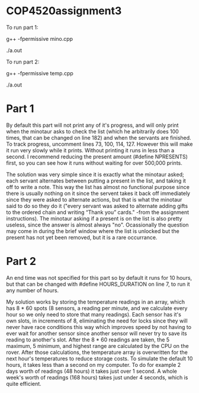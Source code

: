 # COP4520assignment3

To run part 1:

g++ -fpermissive mino.cpp

./a.out

To run part 2:

g++ -fpermissive temp.cpp

./a.out


# Part 1
By default this part will not print any of it's progress, and will only print when the minotaur asks to check the list (which he arbitrarily does 100 times, that can be changed on line 182) and when the servants are finished. To track progress, uncomment lines 73, 100, 114, 127. However this will make it run very slowly while it prints. Without printing it runs in less than a second. I recommend reducing the present amount (#define NPRESENTS) first, so you can see how it runs without waiting for over 500,000 prints.

The solution was very simple since it is exactly what the minotaur asked; each servant alternates between putting a present in the list, and taking it off to write a note. This way the list has almost no functional purpose since there is usually nothing on it since the servent takes it back off immediately since they were asked to alternate actions, but that is what the minotaur said to do so they do it ("every servant was asked to alternate adding gifts to the ordered chain and writing “Thank you”
cards." -from the assignment instructions). The minotaur asking if a present is on the list is also pretty useless, since the answer is almost always "no". Ocassionally the question may come in during the brief window where the list is unlocked but the present has not yet been removed, but it is a rare occurrance.

# Part 2
An end time was not specified for this part so by default it runs for 10 hours, but that can be changed with #define HOURS_DURATION on line 7, to run it any number of hours. 

My solution works by storing the temperature readings in an array, which has 8 * 60 spots (8 sensors, a reading per minute, and we calculate every hour so we only need to store that many readings). Each sensor has it's own slots, in increments of 8, eliminating the need for locks since they will never have race conditions this way which improves speed by not having to ever wait for another sensor since another sensor will never try to save its reading to another's slot. After the 8 * 60 readings are taken, the 5 maximum, 5 minimum, and highest range are calculated by the CPU on the rover. After those calculations, the temperature array is overwritten for the next hour's temperatures to reduce storage costs. To simulate the default 10 hours, it takes less than a second on my computer. To do for example 2 days worth of readings (48 hours) it takes just over 1 second. A whole week's worth of readings (168 hours) takes just under 4 seconds, which is quite efficient.
